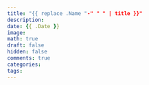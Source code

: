 ```yaml
---
title: "{{ replace .Name "-" " " | title }}"
description: 
date: {{ .Date }}
image: 
math: true
draft: false
hidden: false
comments: true
categories:
tags:
---
```

